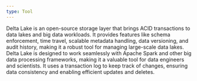 ```yaml
---
type: Tool
---
```


Delta Lake is an open-source storage layer that brings ACID transactions to data lakes and big data workloads. It provides features like schema enforcement, time travel, scalable metadata handling, data versioning, and audit history, making it a robust tool for managing large-scale data lakes. Delta Lake is designed to work seamlessly with Apache Spark and other big data processing frameworks, making it a valuable tool for data engineers and scientists. It uses a transaction log to keep track of changes, ensuring data consistency and enabling efficient updates and deletes.